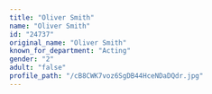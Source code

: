 ```yaml
---
title: "Oliver Smith"
name: "Oliver Smith"
id: "24737"
original_name: "Oliver Smith"
known_for_department: "Acting"
gender: "2"
adult: "false"
profile_path: "/cB8CWK7voz6SgDB44HceNDaDQdr.jpg"
---
```

